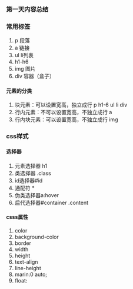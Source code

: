 ### 第一天内容总结

### 常用标签
1. p 段落
2. a 链接
3. ul li列表
4. h1-h6
5. img 图片
6. div 容器（盒子）

#### 元素的分类
1. 块元素：可以设置宽高，独立成行 p h1-6 ul li div
2. 行内元素：不可以设置宽高，不独立成行 a
3. 行内块元素：可以设置宽高，不独立成行 img

### css样式

#### 选择器
1. 元素选择器 h1
2. 类选择器 .class
3. id选择器#id
4. 通配符 *
5. 伪类选择器a:hover
6. 后代选择器#container .content

#### csss属性
1. color
2. background-color
3. border
4. width
5. height
6. text-align
7. line-height
8. marin:0 auto;
9. float:



